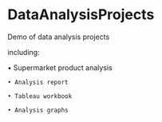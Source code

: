 # DataAnalysisProjects
  Demo of data analysis projects
  
  including:
  
  • Supermarket product analysis
  
    • Analysis report
    
    • Tableau workbook
    
    • Analysis graphs
